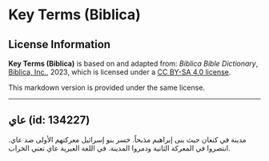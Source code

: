 # Key Terms (Biblica)

## License Information

**Key Terms (Biblica)** is based on and adapted from: _Biblica Bible Dictionary_, [Biblica, Inc.](https://www.biblica.com/), 2023, which is licensed under a [CC BY-SA 4.0 license](https://creativecommons.org/licenses/by-sa/4.0/legalcode.en).

This markdown version is provided under the same license.



--------------------------------

## عاي (id: 134227)

مدينة في كنعان حيث بنى إبراهيم مذبحاً. خسر بنو إسرائيل معركتهم الأولى ضد عاي. انتصروا في المعركة الثانية ودمروا المدينة. في اللغة العبرية عاي تعني الخراب.


